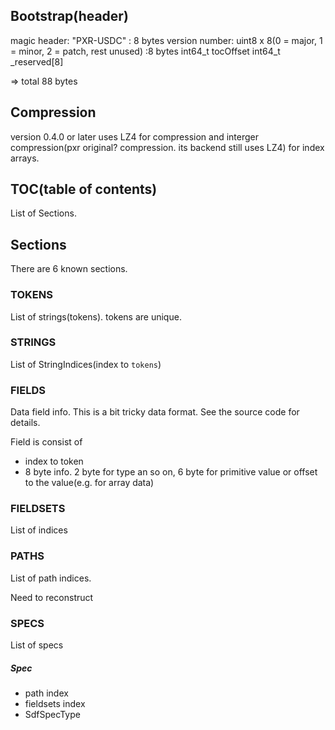 ## Bootstrap(header)

magic header: "PXR-USDC" : 8 bytes
version number: uint8 x 8(0 = major, 1 = minor, 2 = patch, rest unused) :8 bytes
int64_t tocOffset
int64_t _reserved[8]

=> total 88 bytes

## Compression

version 0.4.0 or later uses LZ4 for compression and interger compression(pxr original? compression. its backend still uses LZ4) for index arrays.

## TOC(table of contents)

List of Sections.

## Sections

There are 6 known sections.

### TOKENS

List of strings(tokens). tokens are unique.

### STRINGS

List of StringIndices(index to `tokens`)

### FIELDS

Data field info. This is a bit tricky data format.
See the source code for details.

Field is consist of

* index to token
* 8 byte info. 2 byte for type an so on, 6 byte for primitive value or offset to the value(e.g. for array data)

### FIELDSETS

List of indices

### PATHS

List of path indices.

Need to reconstruct
                          
### SPECS

List of specs

##### Spec

* path index
* fieldsets index 
* SdfSpecType
